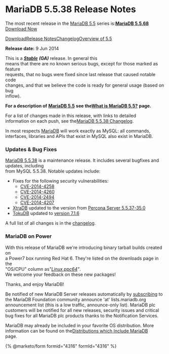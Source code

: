 # MariaDB 5.5.38 Release Notes

The most recent release in the [MariaDB 5.5](changes-improvements-in-mariadb-5-5.md) series is:[**MariaDB 5.5.68**](mariadb-5568-release-notes.md) [Download Now](https://downloads.mariadb.org/mariadb/5.5.68/)

[Download](https://downloads.mariadb.org/mariadb/5.5.38)[Release Notes](mariadb-5538-release-notes.md)[Changelog](../../../changelogs/changelogs-mariadb-55-series/mariadb-5538-changelog.md)[Overview of 5.5](broken-reference/)

**Release date:** 9 Jun 2014

This is a [_**Stable**_](../../../mariadb-release-criteria.md) _**(GA)**_ release. In general this\
means that there are no known serious bugs, except for those marked as feature\
requests, that no bugs were fixed since last release that caused notable code\
changes, and that we believe the code is ready for general usage (based on bug\
inflow).

**For a description of** [**MariaDB 5.5**](broken-reference/) **see the**[**What is MariaDB 5.5?**](broken-reference/) **page.**

For a list of changes made in this release, with links to detailed\
information on each push, see the[MariaDB 5.5.38 Changelog](../../../changelogs/changelogs-mariadb-55-series/mariadb-5538-changelog.md).

In most respects [MariaDB](https://github.com/mariadb-corporation/docs-release-notes/blob/test/kb/en/mariadb/README.md) will work exactly as MySQL: all commands,\
interfaces, libraries and APIs that exist in MySQL also exist in MariaDB.

### Updates & Bug Fixes

[MariaDB 5.5.38](mariadb-5538-release-notes.md) is a maintenance release. It includes several bugfixes and updates, including\
from MySQL 5.5.38. Notable updates include:

* Fixes for the following security vulnerabilities:
  * [CVE-2014-4258](https://cve.mitre.org/cgi-bin/cvename.cgi?name=CVE-2014-4258)
  * [CVE-2014-4260](https://cve.mitre.org/cgi-bin/cvename.cgi?name=CVE-2014-4260)
  * [CVE-2014-2494](https://cve.mitre.org/cgi-bin/cvename.cgi?name=CVE-2014-2494)
  * [CVE-2014-4207](https://cve.mitre.org/cgi-bin/cvename.cgi?name=CVE-2014-4207)
* [XtraDB](https://app.gitbook.com/s/SsmexDFPv2xG2OTyO5yV/server-usage/storage-engines/innodb) updated to the version from [Percona Server 5.5.37-35.0](https://www.percona.com/doc/percona-server/5.5/release-notes/Percona-Server-5.5.37-35.0.html)
* [TokuDB](https://app.gitbook.com/s/SsmexDFPv2xG2OTyO5yV/server-usage/storage-engines/tokudb) updated to [version 7.1.6](https://www.tokutek.com/wp-content/uploads/2014/05/mariadb-5.5.37-tokudb-7.1.6-users-guide.pdf)

A full list of all changes is in the [changelog](../../../changelogs/changelogs-mariadb-55-series/mariadb-5538-changelog.md).

### MariaDB on Power

With this release of MariaDB we're introducing binary tarball builds created on\
a Power7 box running Red Hat 6. They're listed on the downloads page in the\
"OS/CPU" column a&#x73;_"_[_Linux ppc64_](https://downloads.mariadb.org/mariadb/5.5.38/#cpu=ppc64)_"_.\
We welcome your feedback on these new packages!

Thanks, and enjoy MariaDB!

Be notified of new MariaDB Server releases automatically by [subscribing](https://lists.mariadb.org/postorius/lists/announce.lists.mariadb.org/) to the MariaDB Foundation community announce 'at' lists.mariadb.org announcement list (this is a low traffic, announce-only list). MariaDB plc customers will be notified for all new releases, security issues and critical bug fixes for all MariaDB plc products thanks to the Notification Services.

MariaDB may already be included in your favorite OS distribution. More\
information can be found on the[Distributions which Include MariaDB](https://app.gitbook.com/s/WCInJQ9cmGjq1lsTG91E/readme-1)\
page.

{% @marketo/form formid="4316" formId="4316" %}

